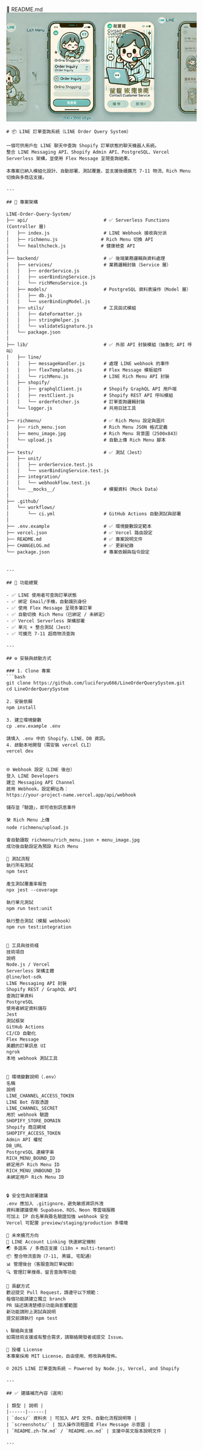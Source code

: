 📄 README.md
![alt text](image.png)

````
# 📦 LINE 訂單查詢系統（LINE Order Query System）

一個可供用戶在 LINE 聊天中查詢 Shopify 訂單狀態的聊天機器人系統。
整合 LINE Messaging API、Shopify Admin API、PostgreSQL、Vercel Serverless 架構，並使用 Flex Message 呈現查詢結果。

本專案已納入模組化設計、自動部署、測試覆蓋，並支援後續擴充 7-11 物流、Rich Menu 切換與多商店支援。

---

## 🧠 專案架構

LINE-Order-Query-System/
├── api/                            # ✅ Serverless Functions (Controller 層)
│   ├── index.js                    # LINE Webhook 接收與分派
│   ├── richmenu.js                # Rich Menu 切換 API
│   └── healthcheck.js             # 健康檢查 API
│
├── backend/                        # ✅ 後端業務邏輯與資料處理
│   ├── services/                   # 業務邏輯封裝（Service 層）
│   │   ├── orderService.js
│   │   ├── userBindingService.js
│   │   └── richMenuService.js
│   ├── models/                     # PostgreSQL 資料表操作（Model 層）
│   │   ├── db.js
│   │   └── userBindingModel.js
│   ├── utils/                      # 工具函式模組
│   │   ├── dateFormatter.js
│   │   ├── stringHelper.js
│   │   └── validateSignature.js
│   └── package.json
│
├── lib/                            # ✅ 外部 API 封裝模組（抽象化 API 呼叫）
│   ├── line/
│   │   ├── messageHandler.js       # 處理 LINE webhook 的事件
│   │   ├── flexTemplates.js        # Flex Message 模板組件
│   │   └── richMenu.js             # LINE Rich Menu API 封裝
│   ├── shopify/
│   │   ├── graphqlClient.js        # Shopify GraphQL API 用戶端
│   │   ├── restClient.js           # Shopify REST API 呼叫模組
│   │   └── orderFetcher.js         # 訂單查詢邏輯封裝
│   └── logger.js                   # 共用日誌工具
│
├── richmenu/                       # ✅ Rich Menu 設定與圖片
│   ├── rich_menu.json              # Rich Menu JSON 格式定義
│   ├── menu_image.jpg              # Rich Menu 背景圖（2500x843）
│   └── upload.js                   # 自動上傳 Rich Menu 腳本
│
├── tests/                          # ✅ 測試（Jest）
│   ├── unit/
│   │   ├── orderService.test.js
│   │   └── userBindingService.test.js
│   ├── integration/
│   │   └── webhookFlow.test.js
│   └── __mocks__/                  # 模擬資料（Mock Data）
│
├── .github/
│   └── workflows/
│       └── ci.yml                  # GitHub Actions 自動測試與部署
│
├── .env.example                    # ✅ 環境變數設定範本
├── vercel.json                     # ✅ Vercel 路由設定
├── README.md                       # ✅ 專案說明文件
├── CHANGELOG.md                    # ✅ 更新紀錄
└── package.json                    # 專案依賴與指令設定


---

## 🚀 功能總覽

- ✅ LINE 使用者可查詢訂單狀態
- ✅ 綁定 Email/手機，自動識別身份
- ✅ 使用 Flex Message 呈現多筆訂單
- ✅ 自動切換 Rich Menu（已綁定 / 未綁定）
- ✅ Vercel Serverless 架構部署
- ✅ 單元 + 整合測試（Jest）
- ✅ 可擴充 7-11 超商物流查詢

---

## ⚙️ 安裝與啟動方式

### 1. Clone 專案
```bash
git clone https://github.com/luciferyu666/LineOrderQuerySystem.git
cd LineOrderQuerySystem

2. 安裝依賴
npm install

3. 建立環境變數
cp .env.example .env

請填入 .env 中的 Shopify、LINE、DB 資訊。
4. 啟動本地開發（需安裝 vercel CLI）
vercel dev


🌐 Webhook 設定（LINE 後台）
登入 LINE Developers
建立 Messaging API Channel
啟用 Webhook，設定網址為：
https://your-project-name.vercel.app/api/webhook

儲存並「驗證」，即可收到訊息事件

🛠️ Rich Menu 上傳
node richmenu/upload.js

會自動讀取 richmenu/rich_menu.json + menu_image.jpg
成功後自動設定為預設 Rich Menu

🧪 測試流程
執行所有測試
npm test

產生測試覆蓋率報告
npx jest --coverage

執行單元測試
npm run test:unit

執行整合測試（模擬 webhook）
npm run test:integration


🧰 工具與技術棧
技術項目
說明
Node.js / Vercel
Serverless 架構主體
@line/bot-sdk
LINE Messaging API 封裝
Shopify REST / GraphQL API
查詢訂單資料
PostgreSQL
使用者綁定資料儲存
Jest
測試框架
GitHub Actions
CI/CD 自動化
Flex Message
美觀的訂單訊息 UI
ngrok
本地 webhook 測試工具


📂 環境變數說明（.env）
名稱
說明
LINE_CHANNEL_ACCESS_TOKEN
LINE Bot 存取憑證
LINE_CHANNEL_SECRET
用於 webhook 驗證
SHOPIFY_STORE_DOMAIN
Shopify 商店網域
SHOPIFY_ACCESS_TOKEN
Admin API 權杖
DB_URL
PostgreSQL 連線字串
RICH_MENU_BOUND_ID
綁定用戶 Rich Menu ID
RICH_MENU_UNBOUND_ID
未綁定用戶 Rich Menu ID


🔒 安全性與部署建議
.env 應加入 .gitignore，避免敏感資訊外洩
資料庫建議使用 Supabase、RDS、Neon 等雲端服務
可加上 IP 白名單與簽名驗證加強 webhook 安全
Vercel 可配置 preview/staging/production 多環境

🧠 未來擴充方向
🔗 LINE Account Linking 快速綁定機制
🌏 多語系 / 多商店支援（i18n + multi-tenant）
📦 整合物流查詢（7-11, 黑貓, 宅配通）
📊 管理後台（客服查詢訂單紀錄）
🔍 管理訂單搜尋、留言查詢等功能

🙌 貢獻方式
歡迎提交 Pull Request，請遵守以下規範：
每個功能請建立獨立 branch
PR 描述請清楚標示功能與影響範圍
新功能請附上測試與說明
提交前請執行 npm test

📞 聯絡與支援
如需技術支援或有整合需求，請聯絡開發者或提交 Issue。

📝 授權 License
本專案採用 MIT License，自由使用、修改與再發佈。

© 2025 LINE 訂單查詢系統 — Powered by Node.js, Vercel, and Shopify

---

## ✅ 建議補充內容（選用）

| 類型 | 說明 |
|------|------|
| `docs/` 資料夾 | 可加入 API 文件、自動化流程說明等 |
| `screenshots/` | 加入操作流程圖或 Flex Message 示意圖 |
| `README.zh-TW.md` / `README.en.md` | 支援中英文版本說明文件 |

---
````
